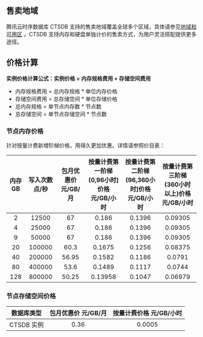 
## 售卖地域 
腾讯云时序数据库 CTSDB 支持的售卖地域覆盖全球多个区域，具体请参见[地域和可用区](https://cloud.tencent.com/document/product/652/31908) 。CTSDB 支持内存和硬盘单独计价的售卖方式，为用户灵活搭配提供更多途径。

## 价格计算

**实例价格计算公式：实例价格 = 内存规格费用 + 存储空间费用**
- 内存规格费用 = 总内存规格 * 单位内存价格
- 存储空间费用 = 总存储空间 * 单位存储价格
- 总内存规格 = 单节点内存数 * 节点数
- 总存储空间 = 单节点存储空间 * 节点数

### 节点内存价格
针对按量计费新增阶梯价格，用得久更加优惠。详情请参照价目表：

 |内存 GB |写入次数 点/秒 |包月优惠价 元/GB/月 |按量计费第一阶梯(0,96小时]价格<br> 元/GB/小时 |按量计费第二阶梯(96,360小时]价格<br> 元/GB/小时 |按量计费第三阶梯(360小时以上)价格<br> 元/GB/小时|
|:--:|:--:|:--:|:--:|:--:|:--:|
|2|12500|67|0.186|0.1396|0.09305|
|4|25000|67|0.186|0.1396|0.09305|
|9|50000|67|0.186|0.1396|0.09305|
|20|100000|60.3|0.1675|0.1256|0.08375|
|40|200000|56.95|0.1582|0.1186|0.0791|
|80|400000|53.6|0.1489|0.1117|0.0744|
|128|800000|50.25|0.13958|0.1047|0.06979|

### 节点存储空间价格
 
|数据库类型|包月优惠价 元/GB/月 |按量计费价格 元/GB/小时 |
|:--:|:--:|:--:|
|CTSDB 实例|0.36|0.0005|
